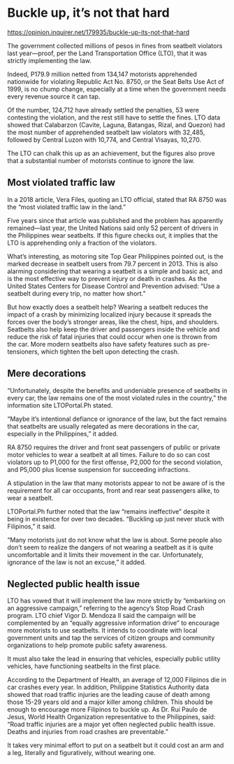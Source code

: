 # Buckle up, it’s not that hard

https://opinion.inquirer.net/179935/buckle-up-its-not-that-hard



The government collected millions of pesos in fines from seatbelt violators last year—proof, per the Land Transportation Office (LTO), that it was strictly implementing the law.

Indeed, P179.9 million netted from 134,147 motorists apprehended nationwide for violating Republic Act No. 8750, or the Seat Belts Use Act of 1999, is no chump change, especially at a time when the government needs every revenue source it can tap.

Of the number, 124,712 have already settled the penalties, 53 were contesting the violation, and the rest still have to settle the fines. LTO data showed that Calabarzon (Cavite, Laguna, Batangas, Rizal, and Quezon) had the most number of apprehended seatbelt law violators with 32,485, followed by Central Luzon with 10,774, and Central Visayas, 10,270.

The LTO can chalk this up as an achievement, but the figures also prove that a substantial number of motorists continue to ignore the law.



##  Most violated traffic law



In a 2018 article, Vera Files, quoting an LTO official, stated that RA 8750 was the “most violated traffic law in the land.”

Five years since that article was published and the problem has apparently remained—last year, the United Nations said only 52 percent of drivers in the Philippines wear seatbelts. If this figure checks out, it implies that the LTO is apprehending only a fraction of the violators.

What’s interesting, as motoring site Top Gear Philippines pointed out, is the marked decrease in seatbelt users from 79.7 percent in 2013. This is also alarming considering that wearing a seatbelt is a simple and basic act, and is the most effective way to prevent injury or death in crashes. As the United States Centers for Disease Control and Prevention advised: “Use a seatbelt during every trip, no matter how short.”

But how exactly does a seatbelt help? Wearing a seatbelt reduces the impact of a crash by minimizing localized injury because it spreads the forces over the body’s stronger areas, like the chest, hips, and shoulders. Seatbelts also help keep the driver and passengers inside the vehicle and reduce the risk of fatal injuries that could occur when one is thrown from the car. More modern seatbelts also have safety features such as pre-tensioners, which tighten the belt upon detecting the crash.



##  Mere decorations



“Unfortunately, despite the benefits and undeniable presence of seatbelts in every car, the law remains one of the most violated rules in the country,” the information site LTOPortal.Ph stated.

“Maybe it’s intentional defiance or ignorance of the law, but the fact remains that seatbelts are usually relegated as mere decorations in the car, especially in the Philippines,” it added.

RA 8750 requires the driver and front seat passengers of public or private motor vehicles to wear a seatbelt at all times. Failure to do so can cost violators up to P1,000 for the first offense, P2,000 for the second violation, and P5,000 plus license suspension for succeeding infractions.

A stipulation in the law that many motorists appear to not be aware of is the requirement for all car occupants, front and rear seat passengers alike, to wear a seatbelt.

LTOPortal.Ph further noted that the law “remains ineffective” despite it being in existence for over two decades. “Buckling up just never stuck with Filipinos,” it said.

“Many motorists just do not know what the law is about. Some people also don’t seem to realize the dangers of not wearing a seatbelt as it is quite uncomfortable and it limits their movement in the car. Unfortunately, ignorance of the law is not an excuse,” it added.



##  Neglected public health issue



LTO has vowed that it will implement the law more strictly by “embarking on an aggressive campaign,” referring to the agency’s Stop Road Crash program. LTO chief Vigor D. Mendoza II said the campaign will be complemented by an “equally aggressive information drive” to encourage more motorists to use seatbelts. It intends to coordinate with local government units and tap the services of citizen groups and community organizations to help promote public safety awareness.

It must also take the lead in ensuring that vehicles, especially public utility vehicles, have functioning seatbelts in the first place.

According to the Department of Health, an average of 12,000 Filipinos die in car crashes every year. In addition, Philippine Statistics Authority data showed that road traffic injuries are the leading cause of death among those 15-29 years old and a major killer among children. This should be enough to encourage more Filipinos to buckle up. As Dr. Rui Paulo de Jesus, World Health Organization representative to the Philippines, said: “Road traffic injuries are a major yet often neglected public health issue. Deaths and injuries from road crashes are preventable.”

It takes very minimal effort to put on a seatbelt but it could cost an arm and a leg, literally and figuratively, without wearing one.